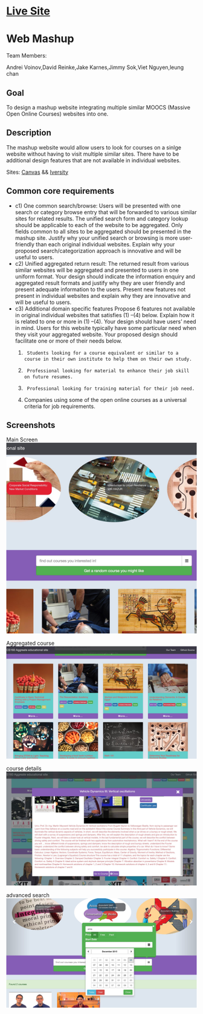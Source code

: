 # [Live Site](http://www.sjsu-cs.org/cs160/sec1group2/)
# Web Mashup 
Team Members:

Andrei Voinov,David Reinke,Jake Karnes,Jimmy Sok,Viet Nguyen,leung chan
## Goal
To design a mashup website integrating multiple similar MOOCS (Massive Open Online Courses) websites into one.

## Description
The mashup website would allow users to look for courses on a sinlge website without having to visit multiple similar sites. There have to be additional design features that are not available in individual websites.

Sites:
[Canvas](https://www.canvas.net/) && [Iversity](https://iversity.org/courses)

## Common core requirements
- c1) One common search/browse: Users will be presented with one search or category browse entry that will be forwarded to various similar sites for related results. The unified search form and category lookup should be applicable to each of the website to be aggregated. Only fields common to all sites to be aggregated should be presented in the mashup site. Justify why your unified search or browsing is more user-friendly than each original individual websites. Explain why your proposed search/categorization approach is innovative and will be useful to users.
- c2) Unified aggregated return result: The returned result from various similar websites will be aggregated and presented to users in one uniform format. Your design should indicate the information enquiry and aggregated result formats and justify why they are user friendly and present adequate information to the users. Present new features not present in individual websites and explain why they are innovative and will be useful to users.
- c3) Additional domain specific features Propose 6 features not available in original individual websites that satisfies (1) –(4) below. Explain how it is related to one or more in (1) –(4).
Your design should have users’ need in mind. Users for this website typically have some particular need when they visit your aggregated website. Your proposed design should facilitate one or more of their needs below.
    1.      Students looking for a course equivalent or similar to a course in their own institute to help them on their own study. 
    2.      Professional looking for material to enhance their job skill on future resumes.
    3.      Professional looking for training material for their job need.
    4.    Companies using some of the open online courses as a universal criteria for job requirements.

## Screenshots

Main Screen
![main screen](/screenshots/p1.jpg)

Aggregated course
![aggregated course](/screenshots/p2.jpg)

course details
![course details](/screenshots/p3.jpg)

advanced search
![advanced search](/screenshots/p5.jpg)
    
